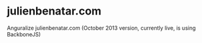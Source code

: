# julienbenatar.com
Anguralize julienbenatar.com (October 2013 version, currently live, is using BackboneJS)
